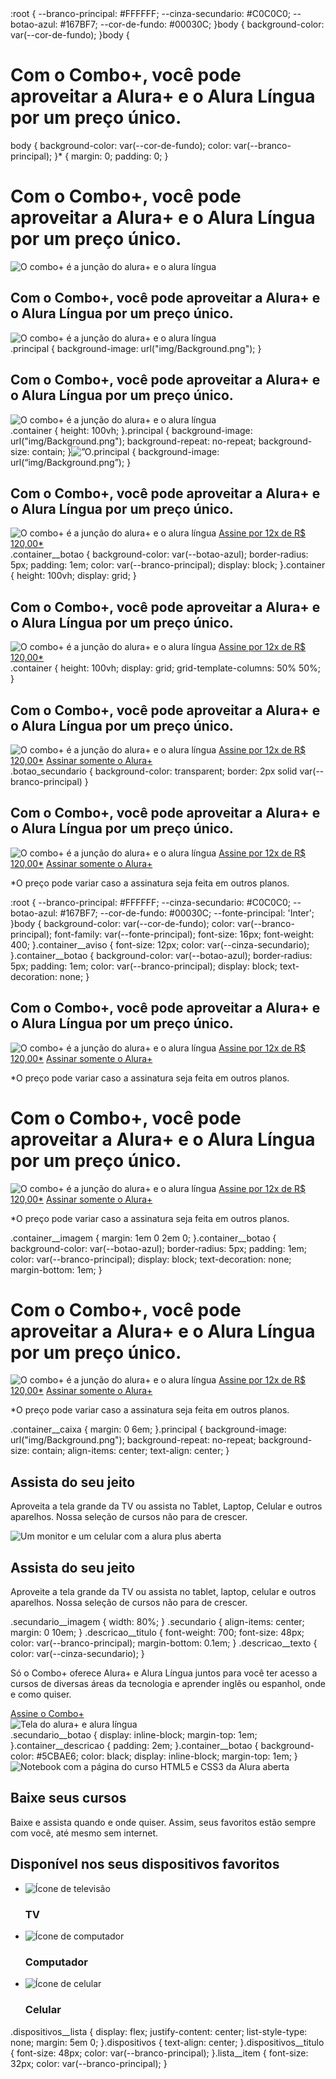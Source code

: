 <!DOCTYPE html>
<html>

<head>
    <title>Alura Plus</title>
    <meta charset="UTF-8">
    <meta name="viewport" content="width=device-width, initial-scale=1">
    <link rel="stylesheet" href="styles.css">
</head>

<body>

</body>

</html>:root {
    --branco-principal: #FFFFFF;
    --cinza-secundario: #C0C0C0;
    --botao-azul: #167BF7;
    --cor-de-fundo: #00030C;
}body {
    background-color: var(--cor-de-fundo);
}body {
    <body>
    <h1>Com o Combo+, você pode aproveitar a Alura+ e o Alura Língua por um preço único.</h1>
</body>body {
    background-color: var(--cor-de-fundo);
    color: var(--branco-principal);
}* {
    margin: 0;
    padding: 0;
}<body>
    <h1>Com o Combo+, você pode aproveitar a Alura+ e o Alura Língua por um preço único.</h1>
    <img src="img/Combo.png" alt="O combo+ é a junção do alura+ e o alura língua">
</body><section class="principal">
        <h1>Com o Combo+, você pode aproveitar a Alura+ e o Alura Língua por um preço único.</h1>
        <img src="img/Combo.png" alt="O combo+ é a junção do alura+ e o alura língua">
</section>.principal {
    background-image: url("img/Background.png");
}<body>
    <section class="container principal">
        <h1>Com o Combo+, você pode aproveitar a Alura+ e o Alura Língua por um preço único.</h1>
        <img src="img/Combo.png" alt="O combo+ é a junção do alura+ e o alura língua">
    </section>
</body>.container {
    height: 100vh;
}.principal {
    background-image: url("img/Background.png");
    background-repeat: no-repeat;
    background-size: contain;
}<img src=”img/Combo.png” alt=”O combo+ é a junção do alura+ e o alura lingua”>.principal {
background-image: url(“img/Background.png”);
}<section class="container principal">
        <h1>Com o Combo+, você pode aproveitar a Alura+ e o Alura Língua por um preço único.</h1>
        <img src="img/Combo.png" alt="O combo+ é a junção do alura+ e o alura língua">
        <a href="www.alura.com.br" class="container__botao">Assine por 12x de R$ 120,00*</a>
</section>.container__botao {
    background-color: var(--botao-azul);
    border-radius: 5px;
    padding: 1em;
    color: var(--branco-principal);
    display: block;
}.container {
    height: 100vh;
    display: grid;
}<section class="container principal">
        <div>
            <h1>Com o Combo+, você pode aproveitar a Alura+ e o Alura Língua por um preço único.</h1>
            <img src="img/Combo.png" alt="O combo+ é a junção do alura+ e o alura língua">
            <a href="www.alura.com.br" class="container__botao">Assine por 12x de R$ 120,00*</a>
        </div>
 </section>.container {
    height: 100vh;
    display: grid;
    grid-template-columns: 50% 50%;
}<section class="container principal">
        <div>
            <h1>Com o Combo+, você pode aproveitar a Alura+ e o Alura Língua por um preço único.</h1>
            <img src="img/Combo.png" alt="O combo+ é a junção do alura+ e o alura língua">
            <a href="www.alura.com.br" class="container__botao">Assine por 12x de R$ 120,00*</a>
            <a href="www.alura.com.br" class="container__botao botao_secundario">Assinar somente o Alura+</a>
        </div>
    </section>.botao_secundario {
    background-color: transparent;
    border: 2px solid var(--branco-principal)
}<section class="container principal">
        <div>
            <h1>Com o Combo+, você pode aproveitar a Alura+ e o Alura Língua por um preço único.</h1>
            <img src="img/Combo.png" alt="O combo+ é a junção do alura+ e o alura língua">
            <a href="www.alura.com.br" class="container__botao">Assine por 12x de R$ 120,00*</a>
            <a href="www.alura.com.br" class="container__botao botao_secundario">Assinar somente o Alura+</a>
            <p class="container__aviso">*O preço pode variar caso a assinatura seja feita em outros planos.</p>
        </div>
    </section><head>
    <title>Alura Plus</title>
    <meta charset="UTF-8">
    <meta name="viewport" content="width=device-width, initial-scale=1">
    <link rel="stylesheet" href="styles.css">
    <link rel="preconnect" href="https://fonts.googleapis.com">
    <link rel="preconnect" href="https://fonts.gstatic.com" crossorigin>
    <link href="https://fonts.googleapis.com/css2?family=Inter:wght@400;700&display=swap" rel="stylesheet">
</head>:root {
    --branco-principal: #FFFFFF;
    --cinza-secundario: #C0C0C0;
    --botao-azul: #167BF7;
    --cor-de-fundo: #00030C;
    --fonte-principal: 'Inter';
}body {
    background-color: var(--cor-de-fundo);
    color: var(--branco-principal);
    font-family: var(--fonte-principal);
    font-size: 16px;
    font-weight: 400;
}.container__aviso {
    font-size: 12px;
    color: var(--cinza-secundario);
}.container__botao {
    background-color: var(--botao-azul);
    border-radius: 5px;
    padding: 1em;
    color: var(--branco-principal);
    display: block;
    text-decoration: none;
}<section class="container principal">
        <div>
            <h1 class="container__titulo">Com o Combo+, você pode aproveitar a Alura+ e o Alura Língua por um preço
                único.
            </h1>
            <img src="img/Combo.png" alt="O combo+ é a junção do alura+ e o alura língua">
            <a href="www.alura.com.br" class="container__botao">Assine por 12x de R$ 120,00*</a>
            <a href="www.alura.com.br" class="container__botao botao_secundario">Assinar somente o Alura+</a>
            <p class="container__aviso">*O preço pode variar caso a assinatura seja feita em outros planos.</p>
        </div>
    </section><div>
            <h1 class="container__titulo">Com o Combo+, você pode aproveitar a Alura+ e o Alura Língua por um preço
                único.
            </h1>
            <img src="img/Combo.png" alt="O combo+ é a junção do alura+ e o alura língua" class="container__imagem">
            <a href="www.alura.com.br" class="container__botao">Assine por 12x de R$ 120,00*</a>
            <a href="www.alura.com.br" class="container__botao botao_secundario">Assinar somente o Alura+</a>
            <p class="container__aviso">*O preço pode variar caso a assinatura seja feita em outros    planos.</p>
 </div>.container__imagem {
    margin: 1em 0 2em 0;
}.container__botao {
    background-color: var(--botao-azul);
    border-radius: 5px;
    padding: 1em;
    color: var(--branco-principal);
    display: block;
    text-decoration: none;
    margin-bottom: 1em;
}<div class="container__caixa">
            <h1 class="container__titulo">Com o Combo+, você pode aproveitar a Alura+ e o Alura Língua por um preço
                único.
            </h1>
            <img src="img/Combo.png" alt="O combo+ é a junção do alura+ e o alura língua" class="container__imagem">
            <a href="www.alura.com.br" class="container__botao">Assine por 12x de R$ 120,00*</a>
            <a href="www.alura.com.br" class="container__botao botao_secundario">Assinar somente o Alura+</a>
            <p class="container__aviso">*O preço pode variar caso a assinatura seja feita em outros planos.</p>
        </div>.container__caixa {
    margin: 0 6em;
}.principal {
    background-image: url("img/Background.png");
    background-repeat: no-repeat;
    background-size: contain;
    align-items: center;
    text-align: center;
}  <section class="container secundario">
  </section  <img src="img/Plataformas.png" alt="Um monitor e um celular com a alura plus aberta" class="secundario__imagem">  <div class="container__descricao">
    <h2 class="descricao__titulo">Assista do seu jeito</h2>
    <p class="descricao__texto">Aproveita a tela grande da TV ou assista no Tablet, Laptop, Celular e outros aparelhos. Nossa seleção de cursos não para de crescer.</p>
  </div><section class="container secundario">
        <img src="img/Plataformas.png" alt="Um monitor e um celular com a alura plus aberta" class="secundario__imagem">
        <div class="container__descricao">
            <h2 class="descricao__titulo">Assista do seu jeito</h2>
            <p class="descricao__texto">Aproveite a tela grande da TV ou assista no tablet, laptop, celular e outros
                aparelhos. Nossa seleção de cursos não para de crescer.</p>
        </div>
</section>  .secundario__imagem {
      width: 80%;
  }  .secundario {
      align-items: center;
      margin: 0 10em;
  }  .descricao__titulo {
      font-weight: 700;
      font-size: 48px;
      color: var(--branco-principal);
      margin-bottom: 0.1em;
  }  .descricao__texto {
      color: var(--cinza-secundario);
  }<section class="container secundario">
        <div class="container__descricao">
            <p class="descricao__texto">
                Só o Combo+ oferece Alura+ e Alura Língua juntos para você ter acesso a cursos de diversas áreas da
                tecnologia e aprender inglês ou espanhol, onde e como quiser.
            </p>
            <a href="www.alura.com.br" class="container__botao secundario__botao" container>Assine o Combo+</a>
        </div>
        <img src="img/Telas.png" alt="Tela do alura+ e alura língua" class="secundario__imagem">
    </section>.secundario__botao {
    display: inline-block;
    margin-top: 1em;
}.container__descricao {
    padding: 2em;
}.container__botao {
    background-color: #5CBAE6;
    color: black;
    display: inline-block;
    margin-top: 1em;
}<section class="container secundario">
        <img src="img/Notebook.png" alt="Notebook com a página do curso HTML5 e CSS3 da Alura aberta" class="secundario__imagem">
      <div class="container__descricao">
            <h2 class="descricao__titulo">Baixe seus cursos</h2>
            <p class="descricao__texto">Baixe e assista quando e onde quiser. Assim, seus favoritos estão sempre com você, até mesmo sem internet.</p>
        </div>
</section><section class="dispositivos">
        <h2 class="dispositivos__titulo">Disponível nos seus dispositivos favoritos</h2>
        <ul class="dispositivos__lista">
            <li>
                <img src="img/tv.png" alt="Ícone de televisão">
                <h3 class="lista__item">TV</h3>
            </li>
            <li>
                <img src="img/computador.png" alt="Ícone de computador">
                <h3 class="lista__item">Computador</h3>
            </li>
            <li>
                <img src="img/celular.png" alt="Ícone de celular">
                <h3 class="lista__item">Celular</h3>
            </li>
        </ul>
    </section>.dispositivos__lista {
    display: flex;
    justify-content: center;
    list-style-type: none;
    margin: 5em 0;
}.dispositivos {
    text-align: center;
}.dispositivos__titulo {
    font-size: 48px;
    color: var(--branco-principal);
}.lista__item {
    font-size: 32px;
    color: var(--branco-principal);
}
